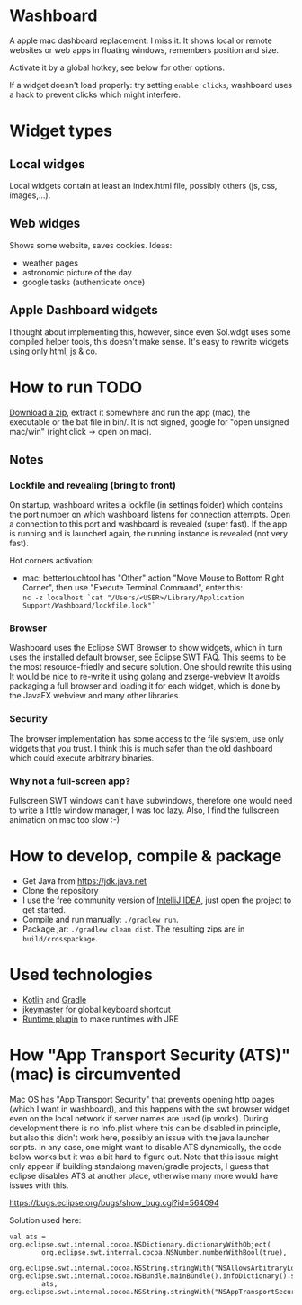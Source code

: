 # Washboard
A apple mac dashboard replacement. I miss it. It shows local or remote websites or web apps in floating windows, remembers position and size.

Activate it by a global hotkey, see below for other options.

If a widget doesn't load properly: try setting `enable clicks`, washboard uses a hack to prevent clicks which might interfere.


# Widget types

## Local widges
Local widgets contain at least an index.html file, possibly others (js, css, images,...). 

## Web widges
Shows some website, saves cookies. Ideas:
  * weather pages
  * astronomic picture of the day
  * google tasks (authenticate once)
  
## Apple Dashboard widgets
I thought about implementing this, however, since even Sol.wdgt uses some compiled 
helper tools, this doesn't make sense. It's easy to rewrite widgets using only html, js & co. 

# How to run TODO
[Download a zip](https://github.com/wolfgangasdf/WebRemoteControl/releases), extract it somewhere and run the app (mac), the executable or the bat file in bin/. It is not signed, google for "open unsigned mac/win" (right click -> open on mac).

## Notes
### Lockfile and revealing (bring to front)
On startup, washboard writes a lockfile (in settings folder) which contains the port number on which washboard listens for connection attempts. Open a connection to this port and washboard is revealed (super fast). If the app is running and is launched again, the running instance is revealed (not very fast).

Hot corners activation:
  * mac: bettertouchtool has "Other" action "Move Mouse to Bottom Right Corner", then use "Execute Terminal Command", enter this:<br>
``` nc -z localhost `cat "/Users/<USER>/Library/Application Support/Washboard/lockfile.lock"` ```

### Browser
Washboard uses the Eclipse SWT Browser to show widgets, which in turn uses the installed default browser, see Eclipse SWT FAQ. This seems to be the most resource-friedly and secure solution. One should rewrite this using It would be nice to re-write it using golang and zserge-webview
It avoids packaging a full browser and loading it for each widget, which is done by the JavaFX webview and many other libraries.

### Security
The browser implementation has some access to the file system, use only widgets that you trust. 
I think this is much safer than the old dashboard which could execute arbitrary binaries. 

### Why not a full-screen app?
Fullscreen SWT windows can't have subwindows, therefore one would need to write a little window manager, I was too lazy. Also, I find the fullscreen animation on mac too slow :-)

# How to develop, compile & package

* Get Java from https://jdk.java.net
* Clone the repository
* I use the free community version of [IntelliJ IDEA](https://www.jetbrains.com/idea/download/), just open the project to get started.
* Compile and run manually: `./gradlew run`.
* Package jar: `./gradlew clean dist`. The resulting zips are in `build/crosspackage`.

# Used technologies

* [Kotlin](https://kotlinlang.org/) and [Gradle](https://gradle.org/)
* [jkeymaster](https://github.com/tulskiy/jkeymaster) for global keyboard shortcut
* [Runtime plugin](https://github.com/beryx/badass-runtime-plugin) to make runtimes with JRE

# How "App Transport Security (ATS)" (mac) is circumvented
Mac OS has "App Transport Security" that prevents opening http pages (which I want in washboard), and this happens with the swt browser widget even on the local network if server names are used (ip works). During development there is no Info.plist where this can be disabled in principle, but also this didn't work here, possibly an issue with the java launcher scripts. In any case, one might want to disable ATS dynamically, the code below works but it was a bit hard to figure out. Note that this issue might only appear if building standalong maven/gradle projects, I guess that eclipse disables ATS at another place, otherwise many more would have issues with this.

https://bugs.eclipse.org/bugs/show_bug.cgi?id=564094

Solution used here:
```
val ats = org.eclipse.swt.internal.cocoa.NSDictionary.dictionaryWithObject(
        org.eclipse.swt.internal.cocoa.NSNumber.numberWithBool(true),
        org.eclipse.swt.internal.cocoa.NSString.stringWith("NSAllowsArbitraryLoads"))
org.eclipse.swt.internal.cocoa.NSBundle.mainBundle().infoDictionary().setValue(
        ats, org.eclipse.swt.internal.cocoa.NSString.stringWith("NSAppTransportSecurity"))
```